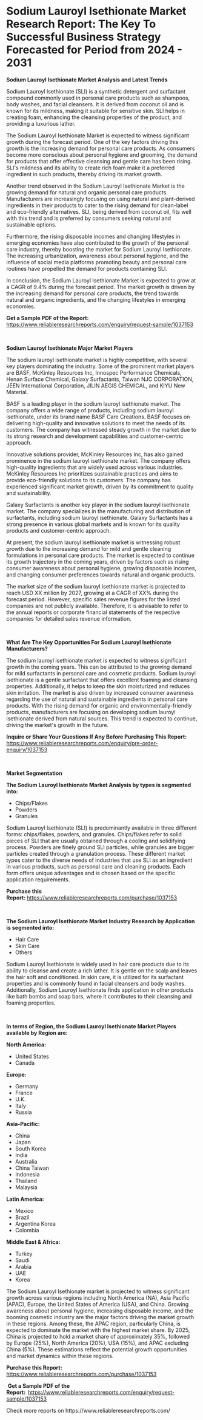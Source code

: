 <p><h1>Sodium Lauroyl Isethionate Market Research Report: The Key To Successful Business Strategy Forecasted for Period from 2024 - 2031</h1></p><p><strong>Sodium Lauroyl Isethionate Market Analysis and Latest Trends</strong></p>
<p><p>Sodium Lauroyl Isethionate (SLI) is a synthetic detergent and surfactant compound commonly used in personal care products such as shampoos, body washes, and facial cleansers. It is derived from coconut oil and is known for its mildness, making it suitable for sensitive skin. SLI helps in creating foam, enhancing the cleansing properties of the product, and providing a luxurious lather.</p><p>The Sodium Lauroyl Isethionate Market is expected to witness significant growth during the forecast period. One of the key factors driving this growth is the increasing demand for personal care products. As consumers become more conscious about personal hygiene and grooming, the demand for products that offer effective cleansing and gentle care has been rising. SLI's mildness and its ability to create rich foam make it a preferred ingredient in such products, thereby driving its market growth.</p><p>Another trend observed in the Sodium Lauroyl Isethionate Market is the growing demand for natural and organic personal care products. Manufacturers are increasingly focusing on using natural and plant-derived ingredients in their products to cater to the rising demand for clean-label and eco-friendly alternatives. SLI, being derived from coconut oil, fits well with this trend and is preferred by consumers seeking natural and sustainable options.</p><p>Furthermore, the rising disposable incomes and changing lifestyles in emerging economies have also contributed to the growth of the personal care industry, thereby boosting the market for Sodium Lauroyl Isethionate. The increasing urbanization, awareness about personal hygiene, and the influence of social media platforms promoting beauty and personal care routines have propelled the demand for products containing SLI.</p><p>In conclusion, the Sodium Lauroyl Isethionate Market is expected to grow at a CAGR of 9.4% during the forecast period. The market growth is driven by the increasing demand for personal care products, the trend towards natural and organic ingredients, and the changing lifestyles in emerging economies.</p></p>
<p><strong>Get a Sample PDF of the Report:&nbsp;</strong> <a href="https://www.reliableresearchreports.com/enquiry/request-sample/1037153">https://www.reliableresearchreports.com/enquiry/request-sample/1037153</a></p>
<p>&nbsp;</p>
<p><strong>Sodium Lauroyl Isethionate Major Market Players</strong></p>
<p><p>The sodium lauroyl isethionate market is highly competitive, with several key players dominating the industry. Some of the prominent market players are BASF, McKinley Resources Inc, Innospec Performance Chemicals, Henan Surface Chemical, Galaxy Surfactants, Taiwan NJC CORPORATION, JEEN International Corporation, JILIN AEGIS CHEMICAL, and KIYU New Material.</p><p>BASF is a leading player in the sodium lauroyl isethionate market. The company offers a wide range of products, including sodium lauroyl isethionate, under its brand name BASF Care Creations. BASF focuses on delivering high-quality and innovative solutions to meet the needs of its customers. The company has witnessed steady growth in the market due to its strong research and development capabilities and customer-centric approach.</p><p>Innovative solutions provider, McKinley Resources Inc, has also gained prominence in the sodium lauroyl isethionate market. The company offers high-quality ingredients that are widely used across various industries. McKinley Resources Inc prioritizes sustainable practices and aims to provide eco-friendly solutions to its customers. The company has experienced significant market growth, driven by its commitment to quality and sustainability.</p><p>Galaxy Surfactants is another key player in the sodium lauroyl isethionate market. The company specializes in the manufacturing and distribution of surfactants, including sodium lauroyl isethionate. Galaxy Surfactants has a strong presence in various global markets and is known for its quality products and customer-centric approach.</p><p>At present, the sodium lauroyl isethionate market is witnessing robust growth due to the increasing demand for mild and gentle cleaning formulations in personal care products. The market is expected to continue its growth trajectory in the coming years, driven by factors such as rising consumer awareness about personal hygiene, growing disposable incomes, and changing consumer preferences towards natural and organic products.</p><p>The market size of the sodium lauroyl isethionate market is projected to reach USD XX million by 2027, growing at a CAGR of XX% during the forecast period. However, specific sales revenue figures for the listed companies are not publicly available. Therefore, it is advisable to refer to the annual reports or corporate financial statements of the respective companies for detailed sales revenue information.</p></p>
<p>&nbsp;</p>
<p><strong>What Are The Key Opportunities For Sodium Lauroyl Isethionate Manufacturers?</strong></p>
<p><p>The sodium lauroyl isethionate market is expected to witness significant growth in the coming years. This can be attributed to the growing demand for mild surfactants in personal care and cosmetic products. Sodium lauroyl isethionate is a gentle surfactant that offers excellent foaming and cleansing properties. Additionally, it helps to keep the skin moisturized and reduces skin irritation. The market is also driven by increased consumer awareness regarding the use of natural and sustainable ingredients in personal care products. With the rising demand for organic and environmentally-friendly products, manufacturers are focusing on developing sodium lauroyl isethionate derived from natural sources. This trend is expected to continue, driving the market's growth in the future.</p></p>
<p><strong>Inquire or Share Your Questions If Any Before Purchasing This Report:</strong> <a href="https://www.reliableresearchreports.com/enquiry/pre-order-enquiry/1037153">https://www.reliableresearchreports.com/enquiry/pre-order-enquiry/1037153</a></p>
<p>&nbsp;</p>
<p><strong>Market Segmentation</strong></p>
<p><strong>The Sodium Lauroyl Isethionate Market Analysis by types is segmented into:</strong></p>
<p><ul><li>Chips/Flakes</li><li>Powders</li><li>Granules</li></ul></p>
<p><p>Sodium Lauroyl Isethionate (SLI) is predominantly available in three different forms: chips/flakes, powders, and granules. Chips/flakes refer to solid pieces of SLI that are usually obtained through a cooling and solidifying process. Powders are finely ground SLI particles, while granules are bigger particles created through a granulation process. These different market types cater to the diverse needs of industries that use SLI as an ingredient in various products, such as personal care and cleaning products. Each form offers unique advantages and is chosen based on the specific application requirements.</p></p>
<p><strong>Purchase this Report:&nbsp;</strong><a href="https://www.reliableresearchreports.com/purchase/1037153">https://www.reliableresearchreports.com/purchase/1037153</a></p>
<p>&nbsp;</p>
<p><strong>The Sodium Lauroyl Isethionate Market Industry Research by Application is segmented into:</strong></p>
<p><ul><li>Hair Care</li><li>Skin Care</li><li>Others</li></ul></p>
<p><p>Sodium Lauroyl Isethionate is widely used in hair care products due to its ability to cleanse and create a rich lather. It is gentle on the scalp and leaves the hair soft and conditioned. In skin care, it is utilized for its surfactant properties and is commonly found in facial cleansers and body washes. Additionally, Sodium Lauroyl Isethionate finds application in other products like bath bombs and soap bars, where it contributes to their cleansing and foaming properties.</p></p>
<p>&nbsp;</p>
<p><strong>In terms of Region, the Sodium Lauroyl Isethionate Market Players available by Region are:</strong></p>
<p>
    <p> <strong> North America: </strong>
        <ul>
            <li>United States</li>
            <li>Canada</li>
        </ul>
        </p> 
    <p> <strong> Europe: </strong>
        <ul>
            <li>Germany</li>
            <li>France</li>
            <li>U.K.</li>
            <li>Italy</li>
            <li>Russia</li>
        </ul>
        </p> 
    <p> <strong> Asia-Pacific: </strong>
        <ul>
            <li>China</li>
            <li>Japan</li>
            <li>South Korea</li>
            <li>India</li>
            <li>Australia</li>
            <li>China Taiwan</li>
            <li>Indonesia</li>
            <li>Thailand</li>
            <li>Malaysia</li>
        </ul>
        </p> 
    <p> <strong> Latin America: </strong>
        <ul>
            <li>Mexico</li>
            <li>Brazil</li>
            <li>Argentina Korea</li>
            <li>Colombia</li>
        </ul>
        </p> 
    <p> <strong> Middle East & Africa: </strong>
        <ul>
            <li>Turkey</li>
            <li>Saudi</li>
            <li>Arabia</li>
            <li>UAE</li>
            <li>Korea</li>
        </ul>
    </p>
    </p>
<p><p>The Sodium Lauroyl Isethionate market is projected to witness significant growth across various regions including North America (NA), Asia Pacific (APAC), Europe, the United States of America (USA), and China. Growing awareness about personal hygiene, increasing disposable income, and the booming cosmetic industry are the major factors driving the market growth in these regions. Among these, the APAC region, particularly China, is expected to dominate the market with the highest market share. By 2025, China is projected to hold a market share of approximately 35%, followed by Europe (25%), North America (20%), USA (15%), and APAC excluding China (5%). These estimations reflect the potential growth opportunities and market dynamics within these regions.</p></p>
<p><strong>Purchase this Report: </strong><a href="https://www.reliableresearchreports.com/purchase/1037153">https://www.reliableresearchreports.com/purchase/1037153</a></p>
<p>&nbsp;<strong>Get a Sample PDF of the Report:&nbsp;&nbsp;</strong><a href="https://www.reliableresearchreports.com/enquiry/request-sample/1037153">https://www.reliableresearchreports.com/enquiry/request-sample/1037153</a></p>
<p><strong></strong></p>
<p>Check more reports on https://www.reliableresearchreports.com/</p>